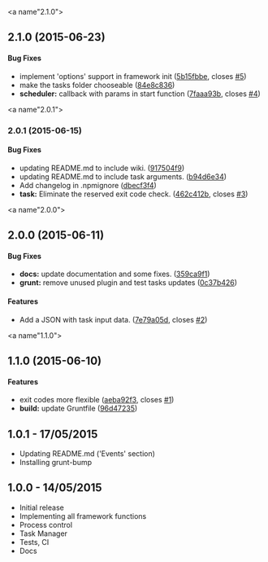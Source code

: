<a name"2.1.0"></a>
## 2.1.0 (2015-06-23)


#### Bug Fixes

* implement 'options' support in framework init ([5b15fbbe](https://github.com/giovanebribeiro/node-task-scheduler/commit/5b15fbbe), closes [#5](https://github.com/giovanebribeiro/node-task-scheduler/issues/5))
* make the tasks folder chooseable ([84e8c836](https://github.com/giovanebribeiro/node-task-scheduler/commit/84e8c836))
* **scheduler:** callback with params in start function ([7faaa93b](https://github.com/giovanebribeiro/node-task-scheduler/commit/7faaa93b), closes [#4](https://github.com/giovanebribeiro/node-task-scheduler/issues/4))


<a name"2.0.1"></a>
### 2.0.1 (2015-06-15)


#### Bug Fixes

* updating README.md to include wiki. ([917504f9](https://github.com/giovanebribeiro/node-task-scheduler/commit/917504f9))
* updating README.md to include task arguments. ([b94d6e34](https://github.com/giovanebribeiro/node-task-scheduler/commit/b94d6e34))
* Add changelog in .npmignore ([dbecf3f4](https://github.com/giovanebribeiro/node-task-scheduler/commit/dbecf3f4))
* **task:** Eliminate the reserved exit code check. ([462c412b](https://github.com/giovanebribeiro/node-task-scheduler/commit/462c412b), closes [#3](https://github.com/giovanebribeiro/node-task-scheduler/issues/3))


<a name"2.0.0"></a>
## 2.0.0 (2015-06-11)


#### Bug Fixes

* **docs:** update documentation and some fixes. ([359ca9f1](https://github.com/giovanebribeiro/node-task-scheduler/commit/359ca9f1))
* **grunt:** remove unused plugin and test tasks updates ([0c37b426](https://github.com/giovanebribeiro/node-task-scheduler/commit/0c37b426))


#### Features

* Add a JSON with task input data. ([7e79a05d](https://github.com/giovanebribeiro/node-task-scheduler/commit/7e79a05d), closes [#2](https://github.com/giovanebribeiro/node-task-scheduler/issues/2))


<a name"1.1.0"></a>
## 1.1.0 (2015-06-10)


#### Features

* exit codes more flexible ([aeba92f3](https://github.com/giovanebribeiro/node-task-scheduler/commit/aeba92f3), closes [#1](https://github.com/giovanebribeiro/node-task-scheduler/issues/1))
* **build:** update Gruntfile ([96d47235](https://github.com/giovanebribeiro/node-task-scheduler/commit/96d47235))


## 1.0.1 - 17/05/2015
  * Updating README.md ('Events' section)
  * Installing grunt-bump

## 1.0.0 - 14/05/2015
  * Initial release
  * Implementing all framework functions
  * Process control
  * Task Manager
  * Tests, CI
  * Docs


